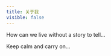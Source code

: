 ```yaml
---
title: 关于我
visible: false
---
```


How can we live without a story to tell...

Keep calm and carry on...